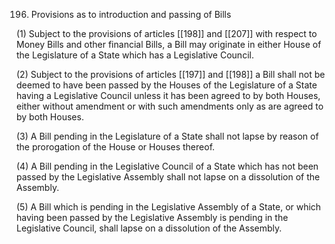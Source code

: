 196. Provisions as to introduction and passing of Bills

(1) Subject to the provisions of articles [[198]] and [[207]] with respect to Money Bills and other financial Bills, a Bill may originate in either House of the Legislature of a State which has a Legislative Council.

(2) Subject to the provisions of articles [[197]] and [[198]]  a Bill shall not be deemed to have been passed by the Houses of the Legislature of a State having a Legislative Council unless it has been agreed to by both Houses, either without amendment or with such amendments only as are agreed to by both Houses.

(3) A Bill pending in the Legislature of a State shall not lapse by reason of the prorogation of the House or Houses thereof.

(4) A Bill pending in the Legislative Council of a State which has not been passed by the Legislative Assembly shall not lapse on a dissolution of the Assembly.

(5) A Bill which is pending in the Legislative Assembly of a State, or which having been passed by the Legislative Assembly is pending in the Legislative Council, shall lapse on a dissolution of the Assembly.


